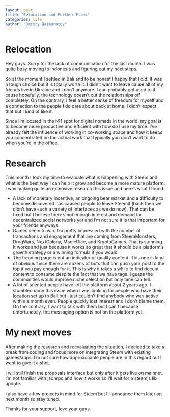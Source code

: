 ```yaml
---
layout: post
title: "Relocation and Further Plans"
categories: life
author: "Dmitry Baimuratov"
---
```


# Relocation
Hey guys. Sorry for the lack of communication for the last month. I was quite busy moving to Indonesia and figuring out my next steps.

So at the moment I settled in Bali and to be honest I happy that I did. It was a tough choice but it is totally worth it. I didn’t want to leave cause all of my friends live in Ukraine and I don’t anymore. I can probably get used to it cause hopefully, the technology doesn’t cut the relationships off completely. On the contrary, I feel a better sense of freedom for myself and a connection to the people I do care about back at home. I didn’t expect that but I kind of like it.

Since I’m located in the №1 spot for digital nomads in the world, my goal is to become more productive and efficient with how do I use my time. I’ve already felt the influence of working in co-working space and how it keeps you concentrated on the actual work that typically you don’t want to do when you’re in the office.

# Research
This month I took my time to evaluate what is happening with Steem and what is the best way I can help it grow and become a more mature platform. I was making quite an extensive research this issue and here’s what I found:
- A lack of monetary incentive, an ongoing bear market and a difficulty to become discovered has caused people to leave Steemit (back then we didn’t have such a variety of interfaces as we do now). That can be fixed but I believe there’s not enough interest and demand for decentralized social networks yet and I’m not sure it is that important for your friends anyways.
- Games seem to win. I’m pretty impressed with the number of transactions and engagement that are coming from SteemMonsters, DrugWars, NextColony, MagicDice, and KryptoGames. That is stunning. It works and just because it works so great that it should be a platform’s growth strategy or a winning formula if you would. 
- The trending page is not an indicator of quality content. This one is kind of obvious since there are dozens of bots that can push your post to the top if you pay enough for it. This is why it takes a while to find decent content to consume despite the fact that we have tags. I guess the communities would improve niche selection but only time can tell.
- A lot of talented people have left the platform about 2 years ago. I stumbled upon this issue when I was looking for people who have their location set up to Bali but I just couldn’t find anybody who was active within a month even. People quickly lost interest and I don’t blame them. On the contrary, I want to talk with them but I can’t because unfortunately, the messaging option is not on the platform yet. 

# My next moves
After making the research and reevaluating the situation, I decided to take a break from coding and focus more on integrating Steem with existing games/apps. I’m not sure how approachable people are in this regard but I want to give it a shot.

I will still finish the proposals interface but only after it gets live on mainnet. I’m not familiar with jsonrpc and how it works so I’ll wait for a steemjs lib update. 

I also have a few projects in mind for Steem but I’ll announce them later on next month so stay tuned.

Thanks for your support, love your guys.
